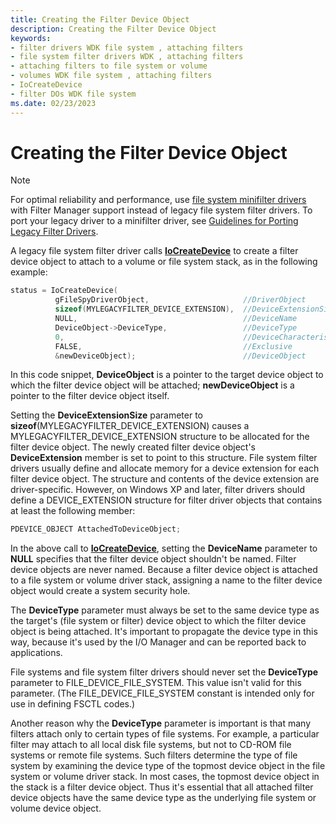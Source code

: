 ```yaml
---
title: Creating the Filter Device Object
description: Creating the Filter Device Object
keywords:
- filter drivers WDK file system , attaching filters
- file system filter drivers WDK , attaching filters
- attaching filters to file system or volume
- volumes WDK file system , attaching filters
- IoCreateDevice
- filter DOs WDK file system
ms.date: 02/23/2023
---
```


# Creating the Filter Device Object

> [!NOTE]
> For optimal reliability and performance, use [file system minifilter drivers](./filter-manager-concepts.md) with Filter Manager support instead of legacy file system filter drivers. To port your legacy driver to a minifilter driver, see [Guidelines for Porting Legacy Filter Drivers](guidelines-for-porting-legacy-filter-drivers.md).

A legacy file system filter driver calls [**IoCreateDevice**](/windows-hardware/drivers/ddi/wdm/nf-wdm-iocreatedevice) to create a filter device object to attach to a volume or file system stack, as in the following example:

```cpp
status = IoCreateDevice(
          gFileSpyDriverObject,                     //DriverObject
          sizeof(MYLEGACYFILTER_DEVICE_EXTENSION),  //DeviceExtensionSize
          NULL,                                     //DeviceName
          DeviceObject->DeviceType,                 //DeviceType
          0,                                        //DeviceCharacteristics
          FALSE,                                    //Exclusive
          &newDeviceObject);                        //DeviceObject
```

In this code snippet, **DeviceObject** is a pointer to the target device object to which the filter device object will be attached; **newDeviceObject** is a pointer to the filter device object itself.

Setting the **DeviceExtensionSize** parameter to **sizeof**(MYLEGACYFILTER_DEVICE_EXTENSION) causes a MYLEGACYFILTER_DEVICE_EXTENSION structure to be allocated for the filter device object. The newly created filter device object's **DeviceExtension** member is set to point to this structure. File system filter drivers usually define and allocate memory for a device extension for each filter device object. The structure and contents of the device extension are driver-specific. However, on Windows XP and later, filter drivers should define a DEVICE_EXTENSION structure for filter driver objects that contains at least the following member:

```cpp
PDEVICE_OBJECT AttachedToDeviceObject;
```

In the above call to [**IoCreateDevice**](/windows-hardware/drivers/ddi/wdm/nf-wdm-iocreatedevice), setting the **DeviceName** parameter to **NULL** specifies that the filter device object shouldn't be named. Filter device objects are never named. Because a filter device object is attached to a file system or volume driver stack, assigning a name to the filter device object would create a system security hole.

The **DeviceType** parameter must always be set to the same device type as the target's (file system or filter) device object to which the filter device object is being attached. It's important to propagate the device type in this way, because it's used by the I/O Manager and can be reported back to applications.

File systems and file system filter drivers should never set the **DeviceType** parameter to FILE_DEVICE_FILE_SYSTEM. This value isn't valid for this parameter. (The FILE_DEVICE_FILE_SYSTEM constant is intended only for use in defining FSCTL codes.)

Another reason why the **DeviceType** parameter is important is that many filters attach only to certain types of file systems. For example, a particular filter may attach to all local disk file systems, but not to CD-ROM file systems or remote file systems. Such filters determine the type of file system by examining the device type of the topmost device object in the file system or volume driver stack. In most cases, the topmost device object in the stack is a filter device object. Thus it's essential that all attached filter device objects have the same device type as the underlying file system or volume device object.
